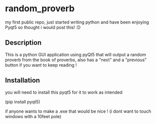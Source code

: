 # random_proverb

my first public repo, just started writing python and have been enjoying Pyqt5 so thought i would post this! :D

## Description

This is a python GUI application using pyQt5 that will output a random proverb from the book of proverbs, also has a "next" and a "previous" button if you want to keep reading ! 

## Installation

you will need to install this pyqt5 for it to work as intended

(pip install pyqt5)

if anyone wants to make a .exe that would be nice !
(i dont want to touch windows with a 10feet pole)

